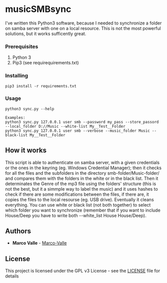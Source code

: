 # musicSMBsync
I've written this Python3 software, because I needed to synchronize a folder on samba server with one on a local resource.
This is  not the most powerful solutions, but it works sufficently great.

### Prerequisites

1) Python 3
2) Pip3 (see requirequirements.txt)

### Installing

```
pip3 install -r requirements.txt 
```

### Usage
```
python3 sync.py --help

Examples:
python3 sync.py 127.0.0.1 user smb --password my_pass --store_passord --local_folder D://Music --white-list My__Test__Folder
python3 sync.py 127.0.0.1 user smb --verbose --music_folder Music --black-list My__Test__Folder
```

## How it works

This script is able to authenticate on samba server, with a given credentials or the ones in the keyring (eg. Windows Credential Manager); then it checks for all the files and the subfolders in the directory smb-folder/Music-folder/ and compares them with the folders in the white or in the black list.
Then it determinates the Genre of the mp3 file using the folders' structure (this is not the best, but it a simmple way to label the music) and it uses hashes to check if there are some modifications between the files, if there are, it copies the files to the local resourse (eg. USB drive).
Eventually it cleans everything.
You can use white or black list (not both together) to select which folder you want to synchronize (remember that if you want to include House/Deep you have to write both --white_list House House/Deep).

## Authors

* **Marco Valle** - [Marco-Valle](https://github.com/Marco-Valle)

## License

This project is licensed under the GPL v3 License - see the [LICENSE](LICENSE) file for details
